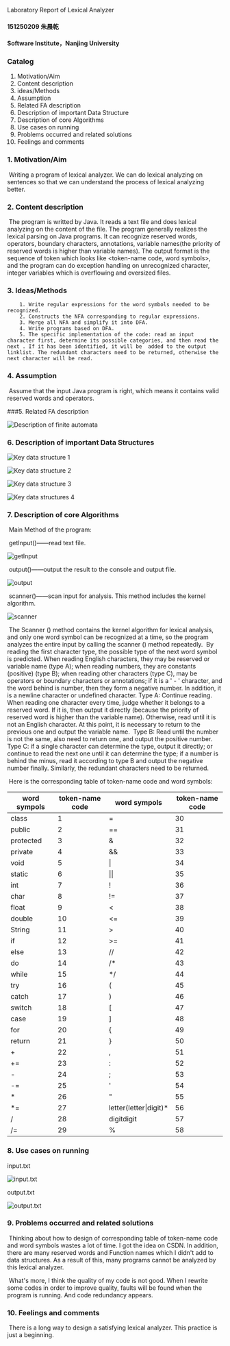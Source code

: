 Laboratory Report of Lexical Analyzer

#### 151250209 朱晨乾

#### Software Institute，Nanjing University







### Catalog

1. Motivation/Aim
2. Content description
3. ideas/Methods
4. Assumption
5. Related FA description
6. Description of important Data Structure
7. Description of core Algorithms
8. Use cases on running
9. Problems occurred and related solutions
10. Feelings and comments






### 1. Motivation/Aim

​	Writing a program of lexical analyzer. We can do lexical analyzing on sentences so that we can understand the process of lexical analyzing better.

### 2. Content description

​	The program is writted by Java. It reads a text file and does lexical analyzing on the content of the file. The program generally realizes the lexical parsing on Java programs. It can recognize reserved words, operators, boundary characters, annotations, variable names(the priority of reserved words is higher than variable names). The output format is the sequence of token which looks like <token-name code, word symbols>, and the program can do exception handling on unrecognized character, integer variables which is overflowing and oversized files.

### 3. Ideas/Methods

       	1. Write regular expressions for the word symbols needed to be recognized.
     	2. Constructs the NFA corresponding to regular expressions.
     	3. Merge all NFA and simplify it into DFA.
     	4. Write programs based on DFA.
     	5. The specific implementation of the code: read an input character first, determine its possible categories, and then read the next . If it has been identified, it will be  added to the output linklist. The redundant characters need to be returned, otherwise the next character will be read.

### 4. Assumption

​	Assume that the input Java program is right, which means it contains valid reserved words and operators.

###5. Related FA description

![Description of finite automata][Description of finite automata]

[Description of finite automata]: 有限自动机描述.jpg

### 6. Description of important Data Structures

![Key data structure 1][Key data structure 1]

[Key data structure 1]: 重要数据结构1.png

![Key data structure 2][Key data structure 2]

[Key data structure 2]: 重要数据结构2.png

![Key data structure 3][Key data structure 3]

[Key data structure 3]: 重要数据结构3.jpg



![Key data structures 4][Key data structure 4]

[Key data structure 4]: 重要数据结构4.jpg

### 7.  Description of core Algorithms

​	Main Method of the program:

​	getInput()——read text file.

![getInput][getInput]

[getInput]: getInput.png

​	output()——output the result to the console and output file.

![output][output]

[output]: output.png

​	scanner()——scan input for analysis. This method includes the kernel algorithm.

![scanner][scanner]

[scanner]: scanner.png

​	The Scanner () method contains the kernel algorithm for lexical analysis, and only one word symbol can be recognized at a time, so the program analyzes the entire input by calling the scanner () method repeatedly.
​	By reading the first character type, the possible type of the next word symbol is predicted. When reading English characters, they may be reserved or variable name (type A); when reading numbers,  they are constants (positive) (type B); when reading other characters (type C), may be operators or boundary characters or annotations; if it is a ' - ' character, and the word behind is number, then they form a negative number. In addition, it is a newline character or undefined character.
​	Type A: Continue reading. When reading one character every time, judge whether it belongs to a reserved word. If it is, then output it directly (because the priority of reserved word is higher than the variable name). Otherwise, read until it is not an English character. At this point, it is necessary to return to the previous one and output the variable name.
​	Type B: Read until the number is not the same, also need to return one, and output the positive number.
​	Type C: if a single character can determine the type, output it directly; or continue to read the next one until it can determine the type; if a number is behind the minus, read it according to type B and output the negative number finally. Similarly, the redundant characters need to be returned.

​	Here is the corresponding table of token-name code and word symbols: 

| word sympols | token-name code | word sympols           | token-name code |
| ------------ | --------------- | ---------------------- | --------------- |
| class        | 1               | =                      | 30              |
| public       | 2               | ==                     | 31              |
| protected    | 3               | &                      | 32              |
| private      | 4               | &&                     | 33              |
| void         | 5               | \|                     | 34              |
| static       | 6               | \|\|                   | 35              |
| int          | 7               | !                      | 36              |
| char         | 8               | !=                     | 37              |
| float        | 9               | <                      | 38              |
| double       | 10              | <=                     | 39              |
| String       | 11              | >                      | 40              |
| if           | 12              | >=                     | 41              |
| else         | 13              | //                     | 42              |
| do           | 14              | /*                     | 43              |
| while        | 15              | */                     | 44              |
| try          | 16              | (                      | 45              |
| catch        | 17              | )                      | 46              |
| switch       | 18              | [                      | 47              |
| case         | 19              | ]                      | 48              |
| for          | 20              | {                      | 49              |
| return       | 21              | }                      | 50              |
| +            | 22              | ,                      | 51              |
| +=           | 23              | :                      | 52              |
| -            | 24              | ;                      | 53              |
| -=           | 25              | '                      | 54              |
| *            | 26              | "                      | 55              |
| *=           | 27              | letter(letter\|digit)* | 56              |
| /            | 28              | digitdigit             | 57              |
| /=           | 29              | %                      | 58              |

### 8. Use cases on running

input.txt

![input.txt][inputtxt]

[inputtxt]: inputtxt.png

output.txt

![output.txt][outputtxt]



[outputtxt]: outputtxt.png

### 9. Problems occurred and related solutions

​	Thinking about how to design of corresponding table of token-name code and word symbols wastes a lot of time. I got the idea on CSDN. In addition, there are many reserved words and Function names which I didn't add to data structures. As a result of this, many programs cannot be analyzed by this lexical analyzer.

​	What's more, I think the quality of my code is not good. When I rewrite some codes in order to improve quality, faults will be found when the program is running. And code redundancy appears.

### 10. Feelings and comments

​	There is a long way to design a satisfying lexical analyzer. This practice is just a beginning.